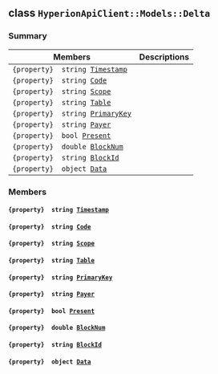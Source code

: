 ## class `HyperionApiClient::Models::Delta` 

### Summary

 Members                        | Descriptions                                
--------------------------------|---------------------------------------------
`{property}  string `[`Timestamp`](#class_hyperion_api_client_1_1_models_1_1_delta_1a2f6cff44f7d31294dab060179c01445d) | 
`{property}  string `[`Code`](#class_hyperion_api_client_1_1_models_1_1_delta_1a3e3a861ea30ec6d94dbaba3f93fea8f3) | 
`{property}  string `[`Scope`](#class_hyperion_api_client_1_1_models_1_1_delta_1aa7b591ef912a1096146accedc620c2a0) | 
`{property}  string `[`Table`](#class_hyperion_api_client_1_1_models_1_1_delta_1ac174a08e3080557ca4cbe836f12fd5bb) | 
`{property}  string `[`PrimaryKey`](#class_hyperion_api_client_1_1_models_1_1_delta_1ac00c14f8557e6224e7ad8daf0bfa0fef) | 
`{property}  string `[`Payer`](#class_hyperion_api_client_1_1_models_1_1_delta_1a6608e5d25e3fe2dea28a444f5b629e31) | 
`{property}  bool `[`Present`](#class_hyperion_api_client_1_1_models_1_1_delta_1afeac5e895704cc97dccbcc449be7e6e3) | 
`{property}  double `[`BlockNum`](#class_hyperion_api_client_1_1_models_1_1_delta_1a2aafa89383ad9f55ae828dc982d9089c) | 
`{property}  string `[`BlockId`](#class_hyperion_api_client_1_1_models_1_1_delta_1a2eb1237c5987a0426af75fb196ff2c36) | 
`{property}  object `[`Data`](#class_hyperion_api_client_1_1_models_1_1_delta_1a248bfced8a2a84c147f9b20efe3e669a) | 

### Members

#### `{property}  string `[`Timestamp`](#class_hyperion_api_client_1_1_models_1_1_delta_1a2f6cff44f7d31294dab060179c01445d) 

#### `{property}  string `[`Code`](#class_hyperion_api_client_1_1_models_1_1_delta_1a3e3a861ea30ec6d94dbaba3f93fea8f3) 

#### `{property}  string `[`Scope`](#class_hyperion_api_client_1_1_models_1_1_delta_1aa7b591ef912a1096146accedc620c2a0) 

#### `{property}  string `[`Table`](#class_hyperion_api_client_1_1_models_1_1_delta_1ac174a08e3080557ca4cbe836f12fd5bb) 

#### `{property}  string `[`PrimaryKey`](#class_hyperion_api_client_1_1_models_1_1_delta_1ac00c14f8557e6224e7ad8daf0bfa0fef) 

#### `{property}  string `[`Payer`](#class_hyperion_api_client_1_1_models_1_1_delta_1a6608e5d25e3fe2dea28a444f5b629e31) 

#### `{property}  bool `[`Present`](#class_hyperion_api_client_1_1_models_1_1_delta_1afeac5e895704cc97dccbcc449be7e6e3) 

#### `{property}  double `[`BlockNum`](#class_hyperion_api_client_1_1_models_1_1_delta_1a2aafa89383ad9f55ae828dc982d9089c) 

#### `{property}  string `[`BlockId`](#class_hyperion_api_client_1_1_models_1_1_delta_1a2eb1237c5987a0426af75fb196ff2c36) 

#### `{property}  object `[`Data`](#class_hyperion_api_client_1_1_models_1_1_delta_1a248bfced8a2a84c147f9b20efe3e669a) 

